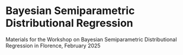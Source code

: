 # Bayesian Semiparametric Distributional Regression

Materials for the Workshop on Bayesian Semiparametric Distributional Regression in Florence, February 2025
